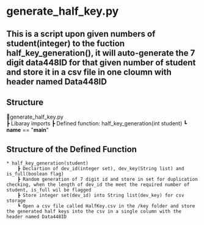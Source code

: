# generate_half_key.py

## This is a script upon given numbers of student(integer) to the fuction half_key_generation(), it will auto-generate the 7 digit data448ID for that given number of student and store it in a csv file in one cloumn with header named Data448ID

## Structure
📜generate_half_key.py  
┣ Libaray imports
┣ Defined function: half_key_generation(int student)
┗ __name__ == "__main__"

## Structure of the Defined Function
    * half_key_generation(student)
        ┣ Declartion of dev_id(integer set), dev_key(String list) and is_full(boolean flag)
        ┣ Random generation of 7 digit id and store in set for duplication checking, when the length of dev_id the meet the required number of student, is_full wil be flagged
        ┣ Store integer set(dev_id) into String list(dev_key) for csv storage
        ┗ Open a csv file called HalfKey.csv in the /key folder and store the generated half keys into the csv in a single column with the header named Data448ID
